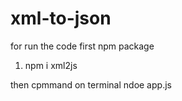 # xml-to-json
for run the code first npm package
1. npm i xml2js

then cpmmand on terminal
ndoe app.js
